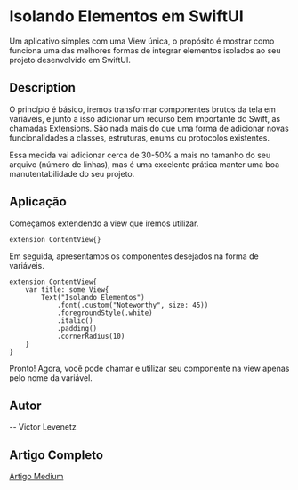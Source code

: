# Isolando Elementos em SwiftUI

Um aplicativo simples com uma View única, o propósito é mostrar como funciona uma das melhores formas de integrar elementos isolados ao seu projeto desenvolvido em SwiftUI.

## Description

O princípio é básico, iremos transformar componentes brutos da tela em variáveis, e junto a isso adicionar um recurso bem importante do Swift, as chamadas Extensions. São nada mais do que uma forma de adicionar novas funcionalidades a classes, estruturas, enums ou  protocolos existentes.

Essa medida vai adicionar cerca de 30-50% a mais no tamanho do seu arquivo (número de linhas), mas é uma excelente prática manter uma boa manutentabilidade do seu projeto.

## Aplicação

Começamos extendendo a view que iremos utilizar.
```
extension ContentView{}
```
Em seguida, apresentamos os componentes desejados na forma de variáveis.

```
extension ContentView{
    var title: some View{
        Text("Isolando Elementos")
            .font(.custom("Noteworthy", size: 45))
            .foregroundStyle(.white)
            .italic()
            .padding()
            .cornerRadius(10)
    }
}
```
Pronto! Agora, você pode chamar e utilizar seu componente na view apenas pelo nome da variável.



## Autor

-- Victor Levenetz


## Artigo Completo
[Artigo Medium](https://medium.com/@victorlevenetz/o-novo-catálogo-de-strings-em-swift-a294af2755a6)

